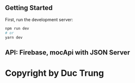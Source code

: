## Getting Started

First, run the development server:

```bash
npm run dev
# or
yarn dev
```
## API: Firebase, mocApi with JSON Server

# Copyright by Duc Trung
